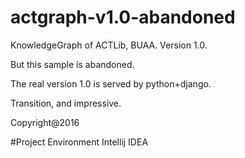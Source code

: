 # actgraph-v1.0-abandoned
KnowledgeGraph of ACTLib, BUAA. Version 1.0. 

But this sample is abandoned.

The real version 1.0 is served by python+django.

Transition, and impressive.

Copyright@2016

#Project Environment
Intellij IDEA
